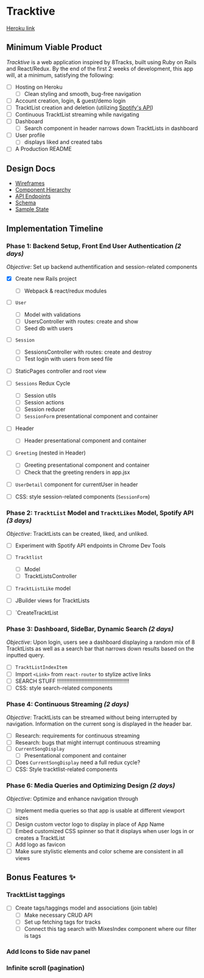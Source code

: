 # Tracktive
[Heroku link](http://link.com)

## Minimum Viable Product 
*Tracktive* is a web application inspired by 8Tracks, built using Ruby on Rails and React/Redux. By the end of the first 2 weeks of development, this app will, at a minimum, satisfying the following: 

- [ ] Hosting on Heroku
	- [ ] Clean styling and smooth, bug-free navigation
- [ ] Account creation, login, & guest/demo login
- [ ] TracktList creation and deletion (utilizing [Spotify's API](https://developer.spotify.com/web-api/))
- [ ] Continuous TracktList streaming while navigating 
- [ ] Dashboard 
	- [ ] Search component in header narrows down TracktLists in dashboard
- [ ] User profile
	- [ ] displays liked and created tabs 
- [ ] A Production README

## Design Docs 

* [Wireframes]()
* [Component Hierarchy]()
* [API Endpoints]()
* [Schema]()
* [Sample State]()

## Implementation Timeline

### Phase 1: Backend Setup, Front End User Authentication *(2 days)*
*Objective*: Set up backend authentification and session-related components 

- [X] Create new Rails project
	- [ ] Webpack & react/redux modules
- [ ] `User`
	- [ ] Model with validations
	- [ ] UsersController with routes: create and show 
	- [ ] Seed db with users
- [ ] `Session`
	- [ ] SessionsController with routes: create and destroy  
	- [ ] Test login with users from seed file 
- [ ] StaticPages controller and root view
- [ ] `Sessions` Redux Cycle 
	- [ ] Session utils
	- [ ] Session actions
	- [ ] Session reducer 
	- [ ] `SessionForm` presentational component and container
- [ ] Header 
	- [ ] Header presentational component and container
- [ ] `Greeting` (nested in Header)
	- [ ] Greeting presentational component and container
	- [ ] Check that the greeting renders in app.jsx 
- [ ] `UserDetail` component for currentUser in header 
- [ ] CSS: style session-related components (`SessionForm`)


### Phase 2: `TracktList` Model and `TracktLikes` Model, Spotify API *(3 days)*
*Objective*: TracktLists can be created, liked, and unliked. 

- [ ] Experiment with Spotify API endpoints in Chrome Dev Tools
- [ ] `Tracktlist` 
	- [ ] Model 
	- [ ] TracktListsController  
- [ ] `TracktListLike` model
- [ ] JBuilder views for TracktLists
- [ ]	`CreateTracktList


### Phase 3: Dashboard, SideBar, Dynamic Search *(2 days)*
*Objective*: Upon login, users see a dashboard displaying a random mix of 8 TracktLists as well as a search bar that
narrows down results based on the inputted query. 

- [ ] `TracktListIndexItem`
- [ ] Import `<Link>` from `react-router` to stylize active links 
- [ ] SEARCH STUFF !!!!!!!!!!!!!!!!!!!!!!!!!!!!!!!!!!!!!!!!!!!!!!!
- [ ] CSS: style search-related components 

### Phase 4:  Continuous Streaming *(2 days)*
*Objective*: TracktLists can be streamed without being interrupted by navigation. 
Information on the current song is displayed in the header bar.

- [ ] Research: requirements for continuous streaming
- [ ] Research:  bugs that might interrupt continuous streaming
- [ ] `CurrentSongDisplay`
	- [ ] Presentational component and container
- [ ] Does `CurrentSongDisplay` need a full redux cycle?
- [ ] CSS: Style tracktlist-related components 

### Phase 6:  Media Queries and Optimizing Design *(2 days)*
*Objective*: Optimize and enhance navigation through 

- [ ] Implement media queries so that app is usable at different viewport sizes 
- [ ] Design custom vector logo to display in place of App Name
- [ ] Embed customized CSS spinner so that it displays when user logs in or creates a TracktList
- [ ] Add logo as favicon
- [ ] Make sure stylistic elements and color scheme are consistent in all views 

## Bonus Features :sparkles:

### TracktList taggings
- [ ] Create tags/taggings model and associations (join table)
	- [ ] Make necessary CRUD API
	- [ ] Set up fetching tags for tracks
	- [ ] Connect this tag search with MixesIndex component where our filter is tags

### Add Icons to Side nav panel 

### Infinite  scroll (pagination)

